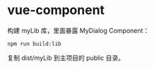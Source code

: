 # vue-component

构建 myLib 库，里面暴露 MyDialog Component：

```
npm run build:lib
```

复制 dist/myLib 到主项目的 public 目录。
